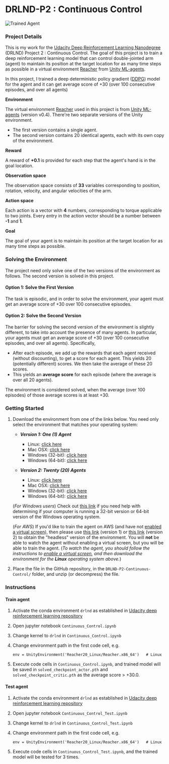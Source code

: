 [//]: # "Image References"

[image1]: ./Report.assets/agent_tested.gif "Trained Agent"

# DRLND-P2 : Continuous Control

![Trained Agent][image1]

### Project Details

This is my work for the [Udacity Deep Reinforcement Learning Nanodegree](https://www.udacity.com/course/deep-reinforcement-learning-nanodegree--nd893) (DRLND) Project 2 : Continuous Control. The goal of this project is to train a deep reinforcement learning model that can control double-jointed arm (agent) to maintain its position at the target location for as many time steps as possible in a virtual environment [Reacher](https://github.com/Unity-Technologies/ml-agents/blob/master/docs/Learning-Environment-Examples.md#reacher) from [Unity ML-agents](https://github.com/Unity-Technologies/ml-agents). 

In this project, I trained a deep deterministic policy gradient ([DDPG](https://arxiv.org/abs/1509.02971)) model for the agent and it can get average score of +30 (over 100 consecutive episodes, and over all agents)

**Environment**

The virtual environment [Reacher](https://github.com/Unity-Technologies/ml-agents/blob/master/docs/Learning-Environment-Examples.md#reacher) used in this project is from [Unity ML-agents](https://github.com/Unity-Technologies/ml-agents) (version v0.4). There're two separate versions of the Unity environment.

- The first version contains a single agent.
- The second version contains 20 identical agents, each with its own copy of the environment.  

**Reward**

A reward of **+0.1** is provided for each step that the agent's hand is in the goal location.

**Observation space**

The observation space consists of **33** variables corresponding to position, rotation, velocity, and angular velocities of the arm.

**Action space**

Each action is a vector with **4** numbers, corresponding to torque applicable to two joints. Every entry in the action vector should be a number between **-1** and **1**.

**Goal**

The goal of your agent is to maintain its position at the target location for as many time steps as possible.



### Solving the Environment

The project need only solve one of the two versions of the environment as follows. The second version is solved in this project.

#### Option 1: Solve the First Version

The task is episodic, and in order to solve the environment,  your agent must get an average score of +30 over 100 consecutive episodes.

#### Option 2: Solve the Second Version

The barrier for solving the second version of the environment is slightly different, to take into account the presence of many agents.  In particular, your agents must get an average score of +30 (over 100 consecutive episodes, and over all agents).  Specifically,
- After each episode, we add up the rewards that each agent received (without discounting), to get a score for each agent.  This yields 20 (potentially different) scores.  We then take the average of these 20 scores. 
- This yields an **average score** for each episode (where the average is over all 20 agents).

The environment is considered solved, when the average (over 100 episodes) of those average scores is at least +30. 



### Getting Started

1. Download the environment from one of the links below.  You need only select the environment that matches your operating system:

    - **_Version 1: One (1) Agent_**
        - Linux: [click here](https://s3-us-west-1.amazonaws.com/udacity-drlnd/P2/Reacher/one_agent/Reacher_Linux.zip)
        - Mac OSX: [click here](https://s3-us-west-1.amazonaws.com/udacity-drlnd/P2/Reacher/one_agent/Reacher.app.zip)
        - Windows (32-bit): [click here](https://s3-us-west-1.amazonaws.com/udacity-drlnd/P2/Reacher/one_agent/Reacher_Windows_x86.zip)
        - Windows (64-bit): [click here](https://s3-us-west-1.amazonaws.com/udacity-drlnd/P2/Reacher/one_agent/Reacher_Windows_x86_64.zip)

    - **_Version 2: Twenty (20) Agents_**
        - Linux: [click here](https://s3-us-west-1.amazonaws.com/udacity-drlnd/P2/Reacher/Reacher_Linux.zip)
        - Mac OSX: [click here](https://s3-us-west-1.amazonaws.com/udacity-drlnd/P2/Reacher/Reacher.app.zip)
        - Windows (32-bit): [click here](https://s3-us-west-1.amazonaws.com/udacity-drlnd/P2/Reacher/Reacher_Windows_x86.zip)
        - Windows (64-bit): [click here](https://s3-us-west-1.amazonaws.com/udacity-drlnd/P2/Reacher/Reacher_Windows_x86_64.zip)
    
    (_For Windows users_) Check out [this link](https://support.microsoft.com/en-us/help/827218/how-to-determine-whether-a-computer-is-running-a-32-bit-version-or-64) if you need help with determining if your computer is running a 32-bit version or 64-bit version of the Windows operating system.

    (_For AWS_) If you'd like to train the agent on AWS (and have not [enabled a virtual screen](https://github.com/Unity-Technologies/ml-agents/blob/master/docs/Training-on-Amazon-Web-Service.md)), then please use [this link](https://s3-us-west-1.amazonaws.com/udacity-drlnd/P2/Reacher/one_agent/Reacher_Linux_NoVis.zip) (version 1) or [this link](https://s3-us-west-1.amazonaws.com/udacity-drlnd/P2/Reacher/Reacher_Linux_NoVis.zip) (version 2) to obtain the "headless" version of the environment.  You will **not** be able to watch the agent without enabling a virtual screen, but you will be able to train the agent.  (_To watch the agent, you should follow the instructions to [enable a virtual screen](https://github.com/Unity-Technologies/ml-agents/blob/master/docs/Training-on-Amazon-Web-Service.md), and then download the environment for the **Linux** operating system above._)

2. Place the file in the GitHub repository, in the `DRLND-P2-Continuous-Control/` folder, and unzip (or decompress) the file. 



### Instructions

#### Train agent

1. Activate the conda environment `drlnd` as established in [Udacity deep reinforcement learning repository](https://github.com/udacity/deep-reinforcement-learning)

2. Open jupyter notebook `Continuous_Control.ipynb`

3. Change kernel to `drlnd` in `Continuous_Control.ipynb`

4. Change environment path in the first code cell, e.g.

   ```
   env = UnityEnvironment('Reacher20_Linux/Reacher.x86_64')   # Linux
   ```

5. Execute code cells in `Continuous_Control.ipynb`, and trained model will be saved in `solved_checkpoint_actor.pth` and `solved_checkpoint_critic.pth` as the average score > +30.0.

#### Test agent

1. Activate the conda environment `drlnd` as established in [Udacity deep reinforcement learning repository](https://github.com/udacity/deep-reinforcement-learning)

2. Open jupyter notebook `Continuous_Control_Test.ipynb`

3. Change kernel to `drlnd` in `Continuous_Control_Test.ipynb`

4. Change environment path in the first code cell, e.g.

   ```
   env = UnityEnvironment('Reacher20_Linux/Reacher.x86_64')   # Linux
   ```

5. Execute code cells in `Continuous_Control_Test.ipynb`, and the trained model will be tested for 3 times.

